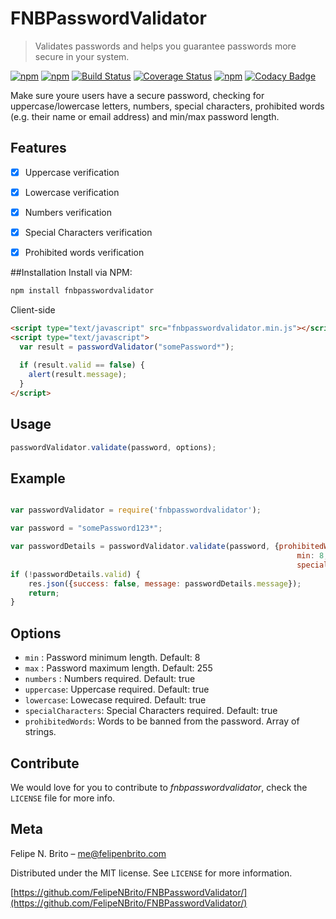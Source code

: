 # FNBPasswordValidator
> Validates passwords and helps you guarantee passwords more secure in your system.

[![npm](https://img.shields.io/npm/v/npm.svg?maxAge=2592000)]()
[![npm](https://img.shields.io/npm/l/express.svg?maxAge=2592000)]()
[![Build Status](https://travis-ci.org/FelipeNBrito/FNBPasswordValidator.svg?branch=master)](https://travis-ci.org/FelipeNBrito/FNBPasswordValidator)
[![Coverage Status](https://coveralls.io/repos/github/FelipeNBrito/FNBPasswordValidator/badge.svg?branch=master)](https://coveralls.io/github/FelipeNBrito/FNBPasswordValidator?branch=master)
[![npm](https://img.shields.io/npm/dt/fnbpasswordvalidator.svg)]()
[![Codacy Badge](https://api.codacy.com/project/badge/Grade/8b145aaf5f3a4b92be06d259b4cde8df)](https://www.codacy.com/app/felipenevesbrito/FNBPasswordValidator?utm_source=github.com&amp;utm_medium=referral&amp;utm_content=FelipeNBrito/FNBPasswordValidator&amp;utm_campaign=Badge_Grade)

Make sure youre users have a secure password, checking for uppercase/lowercase letters, numbers, special characters, prohibited words (e.g. their name or email address) and min/max password length.


## Features

- [x] Uppercase verification
- [x] Lowercase verification
- [x] Numbers verification
- [x] Special Characters verification
- [x] Prohibited words verification


##Installation
Install via NPM:

```ruby
npm install fnbpasswordvalidator

```

Client-side

```html
<script type="text/javascript" src="fnbpasswordvalidator.min.js"></script>
<script type="text/javascript">
  var result = passwordValidator("somePassword*");
  
  if (result.valid == false) { 
    alert(result.message);
  }
</script>
```

## Usage

```javascript 
passwordValidator.validate(password, options);
```

## Example

```javascript

var passwordValidator = require('fnbpasswordvalidator');

var password = "somePassword123*";

var passwordDetails = passwordValidator.validate(password, {prohibitedWords: [first_name, last_name, email],
                                                                min: 8,
                                                                specialCharacters: false});
if (!passwordDetails.valid) {
    res.json({success: false, message: passwordDetails.message});
    return; 
}
```
## Options

 * ``` min ``` : Password minimum length. Default: 8
 * ``` max ``` : Password maximum length. Default: 255
 * ```numbers``` : Numbers required. Default: true
 * ```uppercase```: Uppercase required. Default: true
 * ```lowercase```: Lowecase required. Default: true
 * ```specialCharacters```: Special Characters required. Default: true
 * ```prohibitedWords```: Words to be banned from the password. Array of strings.


## Contribute

We would love for you to contribute to *fnbpasswordvalidator*, check the ``LICENSE`` file for more info.

## Meta

Felipe N. Brito – me@felipenbrito.com

Distributed under the MIT license. See ``LICENSE`` for more information.

[https://github.com/FelipeNBrito/FNBPasswordValidator/](https://github.com/FelipeNBrito/FNBPasswordValidator/)
